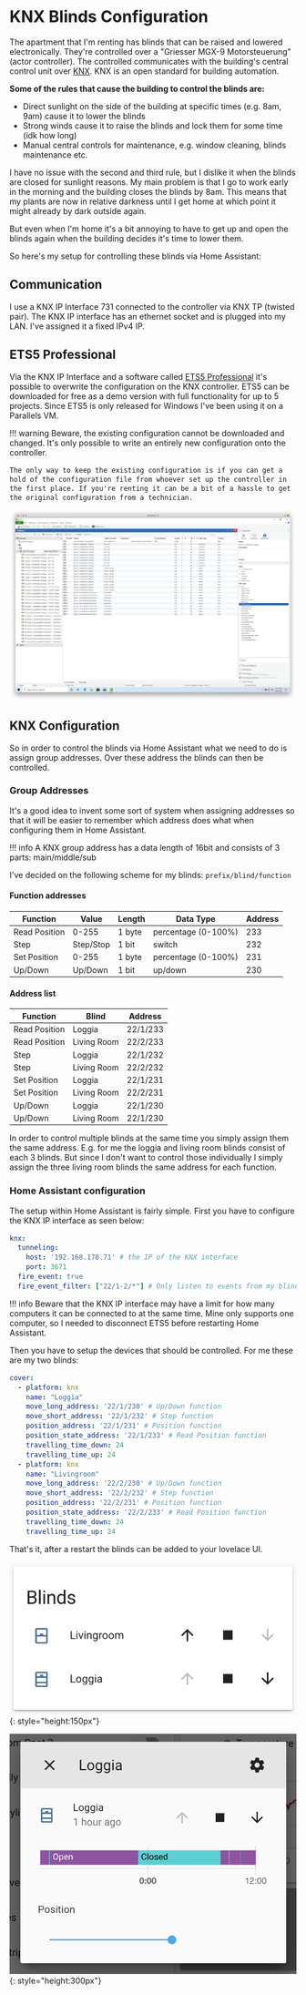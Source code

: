 # KNX Blinds Configuration

The apartment that I'm renting has blinds that can be raised and lowered electronically. They're controlled over a "Griesser MGX-9 Motorsteuerung" (actor controller).
The controlled communicates with the building's central control unit over [KNX](https://en.wikipedia.org/wiki/KNX_(standard)). KNX is an open standard for building automation.

**Some of the rules that cause the building to control the blinds are:**

+ Direct sunlight on the side of the building at specific times (e.g. 8am, 9am) cause it to lower the blinds
+ Strong winds cause it to raise the blinds and lock them for some time (idk how long)
+ Manual central controls for maintenance, e.g. window cleaning, blinds maintenance etc.

I have no issue with the second and third rule, but I dislike it when the blinds are closed for sunlight reasons. My main problem is that I go to work early in the morning and the
building closes the blinds by 8am. This means that my plants are now in relative darkness until I get home at which point it might already by dark outside again.

But even when I'm home it's a bit annoying to have to get up and open the blinds again when the building decides it's time to lower them.

So here's my setup for controlling these blinds via Home Assistant:

## Communication

I use a KNX IP Interface 731 connected to the controller via KNX TP (twisted pair). The KNX IP interface has an ethernet socket and is plugged into my LAN. I've assigned it a fixed IPv4 IP.

## ETS5 Professional

Via the KNX IP Interface and a software called [ETS5 Professional](https://www.knx.org/knx-en/for-professionals/software/ets-5-professional/index.php) it's possible to overwrite the
configuration on the KNX controller. ETS5 can be downloaded for free as a demo version with full functionality for up to 5 projects. Since ETS5 is only released for Windows I've been using it on a Parallels VM.

!!! warning
    Beware, the existing configuration cannot be downloaded and changed. It's only possible to write an entirely new configuration onto the controller.
    
    The only way to keep the existing configuration is if you can get a hold of the configuration file from whoever set up the controller in the first place. If you're renting it can be a bit of a hassle to get the original configuration from a technician.

![ETS5 Professional in Parallels VM](ets5.png)

## KNX Configuration

So in order to control the blinds via Home Assistant what we need to do is assign group addresses. Over these address the blinds can then be controlled.

### Group Addresses

It's a good idea to invent some sort of system when assigning addresses so that it will be easier to remember which address does what when configuring them in Home Assistant.

!!! info
    A KNX group address has a data length of 16bit and consists of 3 parts: main/middle/sub

I've decided on the following scheme for my blinds: `prefix/blind/function`

#### Function addresses

| Function      | Value     | Length | Data Type           | Address |
|---------------|-----------|--------|---------------------|---------|
| Read Position | 0-255     | 1 byte | percentage (0-100%) | 233     |
| Step          | Step/Stop | 1 bit  | switch              | 232     |
| Set Position  | 0-255     | 1 byte | percentage (0-100%) | 231     |
| Up/Down       | Up/Down   | 1 bit  | up/down             | 230     |

#### Address list

| Function      | Blind       | Address  |
|---------------|-------------|----------|
| Read Position | Loggia      | 22/1/233 |
| Read Position | Living Room | 22/2/233 |
| Step          | Loggia      | 22/1/232 |
| Step          | Living Room | 22/2/232 |
| Set Position  | Loggia      | 22/1/231 |
| Set Position  | Living Room | 22/2/231 |
| Up/Down       | Loggia      | 22/1/230 |
| Up/Down       | Living Room | 22/1/230 |

In order to control multiple blinds at the same time you simply assign them the same address. E.g. for me the loggia and living room blinds consist of each 3 blinds. But since I don't want to control those individually I simply assign the three living room blinds the same address for each function.

### Home Assistant configuration

The setup within Home Assistant is fairly simple. First you have to configure the KNX IP interface as seen below:

```yaml
knx:
  tunneling:
    host: '192.168.178.71' # the IP of the KNX interface
    port: 3671
  fire_event: true
  fire_event_filter: ["22/1-2/*"] # Only listen to events from my blinds
```

!!! info
    Beware that the KNX IP interface may have a limit for how many computers it can be connected to at the same time.
    Mine only supports one computer, so I needed to disconnect ETS5 before restarting Home Assistant.

Then you have to setup the devices that should be controlled. For me these are my two blinds:

```yaml
cover:
  - platform: knx
    name: "Loggia"
    move_long_address: '22/1/230' # Up/Down function
    move_short_address: '22/1/232' # Step function
    position_address: '22/1/231' # Position function
    position_state_address: '22/1/233' # Read Position function
    travelling_time_down: 24
    travelling_time_up: 24
  - platform: knx
    name: "Livingroom"
    move_long_address: '22/2/230' # Up/Down function
    move_short_address: '22/2/232' # Step function
    position_address: '22/2/231' # Position function
    position_state_address: '22/2/233' # Read Position function
    travelling_time_down: 24
    travelling_time_up: 24
```

That's it, after a restart the blinds can be added to your lovelace UI.

![Lovelace Blinds](lovelace-blinds.png){: style="height:150px"}

![Home Assistant Blinds Control](ha-blinds-controls.png){: style="height:300px"}